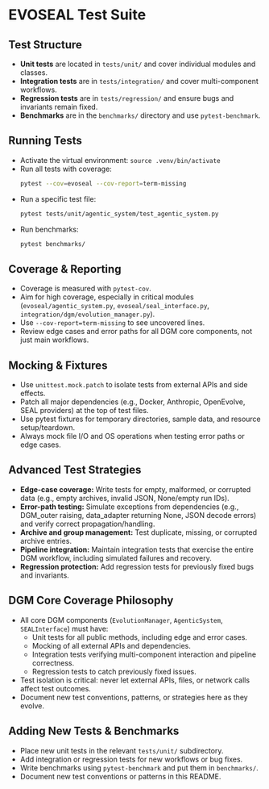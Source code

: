 # EVOSEAL Test Suite

## Test Structure

- **Unit tests** are located in `tests/unit/` and cover individual modules and classes.
- **Integration tests** are in `tests/integration/` and cover multi-component workflows.
- **Regression tests** are in `tests/regression/` and ensure bugs and invariants remain fixed.
- **Benchmarks** are in the `benchmarks/` directory and use `pytest-benchmark`.

## Running Tests

- Activate the virtual environment: `source .venv/bin/activate`
- Run all tests with coverage:
  ```sh
  pytest --cov=evoseal --cov-report=term-missing
  ```
- Run a specific test file:
  ```sh
  pytest tests/unit/agentic_system/test_agentic_system.py
  ```
- Run benchmarks:
  ```sh
  pytest benchmarks/
  ```

## Coverage & Reporting

- Coverage is measured with `pytest-cov`.
- Aim for high coverage, especially in critical modules (`evoseal/agentic_system.py`, `evoseal/seal_interface.py`, `integration/dgm/evolution_manager.py`).
- Use `--cov-report=term-missing` to see uncovered lines.
- Review edge cases and error paths for all DGM core components, not just main workflows.

## Mocking & Fixtures

- Use `unittest.mock.patch` to isolate tests from external APIs and side effects.
- Patch all major dependencies (e.g., Docker, Anthropic, OpenEvolve, SEAL providers) at the top of test files.
- Use pytest fixtures for temporary directories, sample data, and resource setup/teardown.
- Always mock file I/O and OS operations when testing error paths or edge cases.

## Advanced Test Strategies

- **Edge-case coverage:** Write tests for empty, malformed, or corrupted data (e.g., empty archives, invalid JSON, None/empty run IDs).
- **Error-path testing:** Simulate exceptions from dependencies (e.g., DGM_outer raising, data_adapter returning None, JSON decode errors) and verify correct propagation/handling.
- **Archive and group management:** Test duplicate, missing, or corrupted archive entries.
- **Pipeline integration:** Maintain integration tests that exercise the entire DGM workflow, including simulated failures and recovery.
- **Regression protection:** Add regression tests for previously fixed bugs and invariants.

## DGM Core Coverage Philosophy

- All core DGM components (`EvolutionManager`, `AgenticSystem`, `SEALInterface`) must have:
  - Unit tests for all public methods, including edge and error cases.
  - Mocking of all external APIs and dependencies.
  - Integration tests verifying multi-component interaction and pipeline correctness.
  - Regression tests to catch previously fixed issues.
- Test isolation is critical: never let external APIs, files, or network calls affect test outcomes.
- Document new test conventions, patterns, or strategies here as they evolve.

## Adding New Tests & Benchmarks

- Place new unit tests in the relevant `tests/unit/` subdirectory.
- Add integration or regression tests for new workflows or bug fixes.
- Write benchmarks using `pytest-benchmark` and put them in `benchmarks/`.
- Document new test conventions or patterns in this README.

